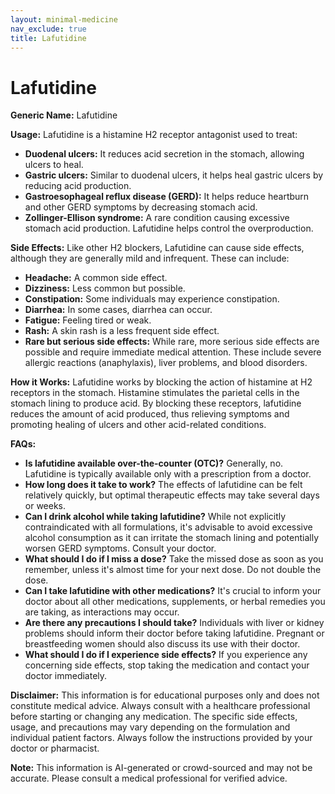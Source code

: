 ```yaml
---
layout: minimal-medicine
nav_exclude: true
title: Lafutidine
---
```


# Lafutidine

**Generic Name:** Lafutidine

**Usage:** Lafutidine is a histamine H2 receptor antagonist used to treat:

* **Duodenal ulcers:** It reduces acid secretion in the stomach, allowing ulcers to heal.
* **Gastric ulcers:** Similar to duodenal ulcers, it helps heal gastric ulcers by reducing acid production.
* **Gastroesophageal reflux disease (GERD):**  It helps reduce heartburn and other GERD symptoms by decreasing stomach acid.
* **Zollinger-Ellison syndrome:** A rare condition causing excessive stomach acid production. Lafutidine helps control the overproduction.


**Side Effects:**  Like other H2 blockers, Lafutidine can cause side effects, although they are generally mild and infrequent.  These can include:

* **Headache:** A common side effect.
* **Dizziness:** Less common but possible.
* **Constipation:** Some individuals may experience constipation.
* **Diarrhea:** In some cases, diarrhea can occur.
* **Fatigue:** Feeling tired or weak.
* **Rash:**  A skin rash is a less frequent side effect.
* **Rare but serious side effects:**  While rare, more serious side effects are possible and require immediate medical attention. These include severe allergic reactions (anaphylaxis), liver problems, and blood disorders.


**How it Works:** Lafutidine works by blocking the action of histamine at H2 receptors in the stomach. Histamine stimulates the parietal cells in the stomach lining to produce acid. By blocking these receptors, lafutidine reduces the amount of acid produced, thus relieving symptoms and promoting healing of ulcers and other acid-related conditions.


**FAQs:**

* **Is lafutidine available over-the-counter (OTC)?**  Generally, no. Lafutidine is typically available only with a prescription from a doctor.
* **How long does it take to work?** The effects of lafutidine can be felt relatively quickly, but optimal therapeutic effects may take several days or weeks.
* **Can I drink alcohol while taking lafutidine?** While not explicitly contraindicated with all formulations, it's advisable to avoid excessive alcohol consumption as it can irritate the stomach lining and potentially worsen GERD symptoms.  Consult your doctor.
* **What should I do if I miss a dose?** Take the missed dose as soon as you remember, unless it's almost time for your next dose.  Do not double the dose.
* **Can I take lafutidine with other medications?**  It's crucial to inform your doctor about all other medications, supplements, or herbal remedies you are taking, as interactions may occur.
* **Are there any precautions I should take?**  Individuals with liver or kidney problems should inform their doctor before taking lafutidine.  Pregnant or breastfeeding women should also discuss its use with their doctor.
* **What should I do if I experience side effects?**  If you experience any concerning side effects, stop taking the medication and contact your doctor immediately.


**Disclaimer:** This information is for educational purposes only and does not constitute medical advice.  Always consult with a healthcare professional before starting or changing any medication.  The specific side effects, usage, and precautions may vary depending on the formulation and individual patient factors.  Always follow the instructions provided by your doctor or pharmacist.


**Note:** This information is AI-generated or crowd-sourced and may not be accurate. Please consult a medical professional for verified advice.